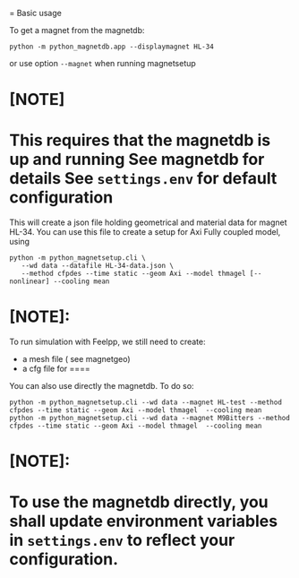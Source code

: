 = Basic usage

To get a magnet from the magnetdb:

```
python -m python_magnetdb.app --displaymagnet HL-34
```

or use option `--magnet` when running magnetsetup

[NOTE]
====
This requires that the magnetdb is up and running
See magnetdb for details
See `settings.env` for default configuration
====

This will create a json file holding geometrical and material data for  magnet HL-34.
You can use this file to create a setup for Axi Fully coupled model, using

```
python -m python_magnetsetup.cli \
   --wd data --datafile HL-34-data.json \
   --method cfpdes --time static --geom Axi --model thmagel [--nonlinear] --cooling mean
```

[NOTE]:
====
To run simulation with Feelpp, we still need to create:

* a mesh file ( see magnetgeo)
* a cfg file for
====

You can also use directly the magnetdb. To do so:

```
python -m python_magnetsetup.cli --wd data --magnet HL-test --method cfpdes --time static --geom Axi --model thmagel  --cooling mean
python -m python_magnetsetup.cli --wd data --magnet M9Bitters --method cfpdes --time static --geom Axi --model thmagel  --cooling mean
```

[NOTE]:
====
To use the magnetdb directly, you shall update environment variables in `settings.env` to reflect your configuration.
====
